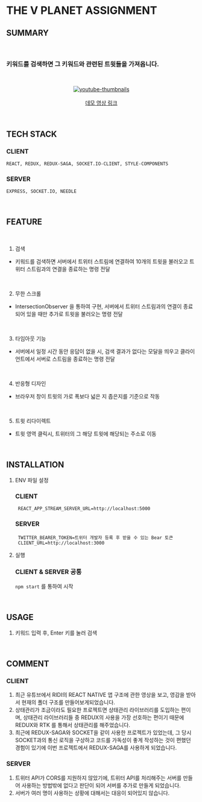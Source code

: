 # THE V PLANET ASSIGNMENT

## SUMMARY

<br/>

### 키워드를 검색하면 그 키워드와 관련된 트윗들을 가져옵니다.

<br/>

<p align="center">
    <a href='https://youtu.be/JbMdnii8pOE=0s'>
       <img src='http://img.youtube.com/vi/JbMdnii8pOE/0.jpg' alt='youtube-thumbnails'>
        <br/>
        <br/>
        데모 영상 링크
    </a>
<p/>

<br/>


## TECH STACK

### CLIENT

    REACT, REDUX, REDUX-SAGA, SOCKET.IO-CLIENT, STYLE-COMPONENTS

### SERVER

    EXPRESS, SOCKET.IO, NEEDLE

<br/>

## FEATURE

<br/>

1. 검색

- 키워드를 검색하면 서버에서 트위터 스트림에 연결하여 10개의 트윗을 불러오고 트위터 스트림과의 연결을 종료하는 명령 전달

<br/>

2. 무한 스크롤

- IntersectionObserver 을 통하여 구현, 서버에서 트위터 스트림과의 연결이 종료되어 있을 때만 추가로 트윗을 불러오는 명령 전달

<br/>

3. 타임아웃 기능

- 서버에서 일정 시간 동안 응답이 없을 시, 검색 결과가 없다는 모달을 띄우고 클라이언트에서 서버로 스트림을 종료하는 명령 전달

<br/>

4. 반응형 디자인

- 브라우저 창이 트윗의 가로 폭보다 넓은 지 좁은지를 기준으로 작동

<br/>

5. 트윗 리다이렉트

- 트윗 영역 클릭시, 트위터의 그 해당 트윗에 해당되는 주소로 이동

<br/>

## INSTALLATION

1. ENV 파일 설정

   ### CLIENT

   ```
    REACT_APP_STREAM_SERVER_URL=http://localhost:5000
   ```

   ### SERVER

   ```
    TWITTER_BEARER_TOKEN=트위터 개발자 등록 후 받을 수 있는 Bear 토큰
    CLIENT_URL=http://localhost:3000
   ```

2. 실행

   ### CLIENT & SERVER 공통

   `npm start` 를 통하여 시작

   <br/>

## USAGE

1. 키워드 입력 후, Enter 키를 눌러 검색

<br/>

## COMMENT

### CLIENT

1. 최근 유튜브에서 RIDI의 REACT NATIVE 앱 구조에 관한 영상을 보고, 영감을 받아서 현재의 폴더 구조를 만들어보게되었습니다.
2. 상태관리가 조금이라도 필요한 프로젝트면 상태관리 라이브러리를 도입하는 편이며, 상태관리 라이브러리들 중 REDUX의 사용을 가장 선호하는 편이기 때문에 REDUX와 RTK 를 통해서 상태관리를 해주었습니다.
3. 최근에 REDUX-SAGA와 SOCKET을 같이 사용한 프로젝트가 있었는데, 그 당시 SOCKET과의 통신 로직을 구상하고 코드를 가독성이 좋게 작성하는 것이 편했던 경험이 있기에 이번 프로젝트에서 REDUX-SAGA를 사용하게 되었습니다.

### SERVER

1. 트위터 API가 CORS를 지원하지 않았기에, 트위터 API를 처리해주는 서버를 만들어 사용하는 방법밖에 없다고 판단이 되어 서버를 추가로 만들게 되었습니다.
2. 서버가 여러 명이 사용하는 상황에 대해서는 대응이 되어있지 않습니다.
